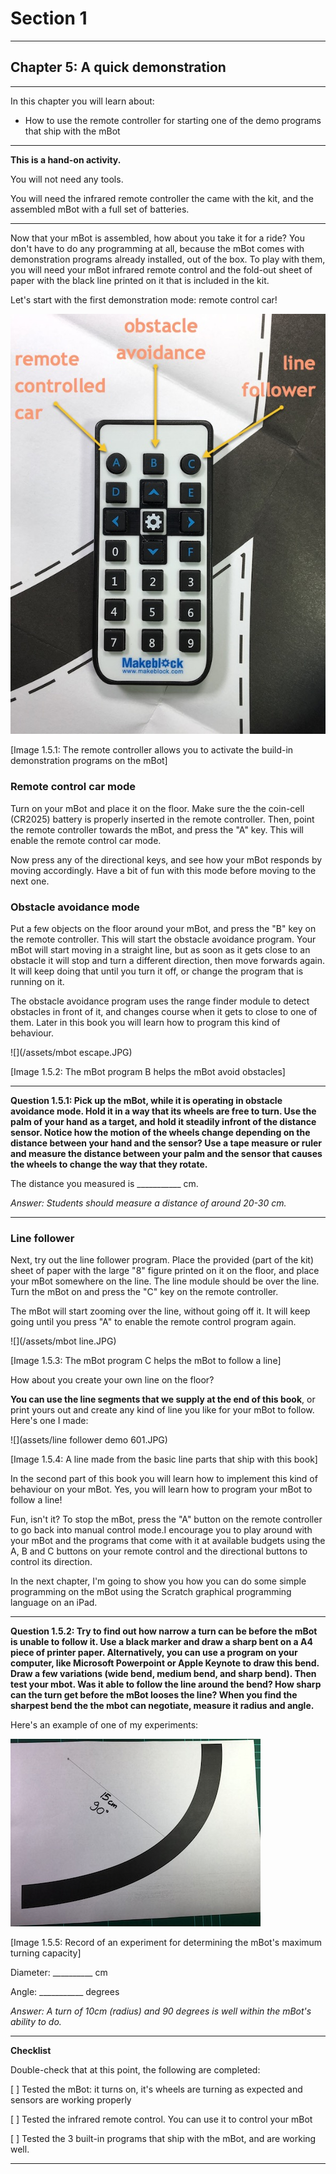 # Section 1

---

## Chapter 5: A quick demonstration

---

In this chapter you will learn about:

* How to use the remote controller for starting one of the demo programs that ship with the mBot

---

**This is a hand-on activity.**

You will not need any tools.

You will need the infrared remote controller the came with the kit, and the assembled mBot with a full set of batteries.

---

Now that your mBot is assembled, how about you take it for a ride? You don't have to do any programming at all, because the mBot comes with demonstration programs already installed, out of the box. To play with them, you will need your mBot infrared remote control and the fold-out sheet of paper with the black line printed on it that is included in the kit.

Let's start with the first demonstration mode: remote control car!

![](/assets/IMG_9622.JPG)

\[Image 1.5.1: The remote controller allows you to activate the build-in demonstration programs on the mBot\]

### Remote control car mode

Turn on your mBot and place it on the floor. Make sure the the coin-cell \(CR2025\) battery is properly inserted in the remote controller. Then, point the remote controller towards the mBot, and press the "A" key. This will enable the remote control car mode.

Now press any of the directional keys, and see how your mBot responds by moving accordingly. Have a bit of fun with this mode before moving to the next one.

### Obstacle avoidance mode

Put a few objects on the floor around your mBot, and press the "B" key on the remote controller. This will start the obstacle avoidance program. Your mBot will start moving in a straight line, but as soon as it gets close to an obstacle it will stop and turn a different direction, then move forwards again. It will keep doing that until you turn it off, or change the program that is running on it.

The obstacle avoidance program uses the range finder module to detect obstacles in front of it, and changes course when it gets to close to one of them. Later in this book you will learn how to program this kind of behaviour.

![](/assets/mbot escape.JPG)

\[Image 1.5.2: The mBot program B helps the mBot avoid obstacles\]

---

**Question 1.5.1: Pick up the mBot, while it is operating in obstacle avoidance mode. Hold it in a way that its wheels are free to turn. Use the palm of your hand as a target, and hold it steadily infront of the distance sensor. Notice how the motion of the wheels change depending on the distance between your hand and the sensor? Use a tape measure or ruler and measure the distance between your palm and the sensor that causes the wheels to change the way that they rotate.**

The distance you measured is \_\_\_\_\_\_\_\_\_\_\_ cm.

_Answer: Students should measure a distance of around 20-30 cm._

---

### Line follower

Next, try out the line follower program. Place the provided \(part of the kit\) sheet of paper with the large "8" figure printed on it on the floor, and place your mBot somewhere on the line. The line module should be over the line. Turn the mBot on and press the "C" key on the remote controller.

The mBot will start zooming over the line, without going off it. It will keep going until you press "A" to enable the remote control program again.

![](/assets/mbot line.JPG)

\[Image 1.5.3: The mBot program C helps the mBot to follow a line\]

How about you create your own line on the floor?

**You can use the line segments that we supply at the end of this book**, or print yours out and create any kind of line you like for your mBot to follow. Here's one I made:

![](assets/line follower demo 601.JPG)

\[Image 1.5.4: A line made from the basic line parts that ship with this book\]

In the second part of this book you will learn how to implement this kind of behaviour on your mBot. Yes, you will learn how to program your mBot to follow a line!

Fun, isn't it? To stop the mBot, press the "A" button on the remote controller to go back into manual control mode.I encourage you to play around with your mBot and the programs that come with it at available budgets using the A, B and C buttons on your remote control and the directional buttons to control its direction.

In the next chapter, I'm going to show you how you can do some simple programming on the mBot using the Scratch graphical programming language on an iPad.

---

**Question 1.5.2: Try to find out how narrow a turn can be before the mBot is unable to follow it. Use a black marker and draw a sharp bent on a A4 piece of printer paper. Alternatively, you can use a program on your computer, like Microsoft Powerpoint or Apple Keynote to draw this bend. Draw a few variations \(wide bend, medium bend, and sharp bend\). Then test your mbot. Was it able to follow the line around the bend? How sharp can the turn get before the mBot looses the line? When you find the sharpest bend the the mbot can negotiate, measure it radius and angle.**

Here's an example of one of my experiments:

![](/assets/IMG_9791.JPG)

\[Image 1.5.5: Record of an experiment for determining the mBot's maximum turning capacity\]

Diameter: \_\_\_\_\_\_\_\_\_\_ cm

Angle:      \_\_\_\_\_\_\_\_\_\_\_ degrees

_Answer: A turn of 10cm \(radius\) and 90 degrees is well within the mBot's ability to do._

---

**Checklist**

Double-check that at this point, the following are completed:

\[   \] Tested the mBot: it turns on, it's wheels are turning as expected and sensors are working properly

\[   \] Tested the infrared remote control. You can use it to control your mBot

\[   \] Tested the 3 built-in programs that ship with the mBot, and are working well.

---



